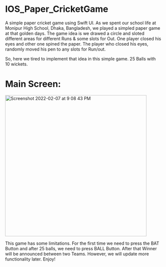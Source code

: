 # IOS_Paper_CricketGame
A simple paper cricket game using Swift UI.
As we spent our school life at Monipur High School, Dhaka, Bangladesh, we played a simpled paper game at that golden days. The game idea is we drawed a circle and sloted different areas for different Runs & some slots for Out. One player closed his eyes and other one spined the paper. The player who closed his eyes, randomly moved his pen to any slots for Run/out. 

So, here we tired to implement that idea in this simple game. 25 Balls with 10 wickets. 
# Main Screen:
<img width="456" alt="Screenshot 2022-02-07 at 9 08 43 PM" src="https://user-images.githubusercontent.com/66321598/152814790-8274190c-c4d2-4251-877c-2c845e2c0126.png">

This game has some limitations. For the first time we need to press the BAT Button and after 25 balls, we need to press BALL Button. After that Winner will be announced between two Teams. However, we will update more functionality later. Enjoy!
